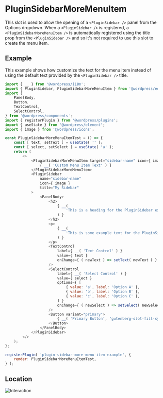 # PluginSidebarMoreMenuItem

This slot is used to allow the opening of a `<PluginSidebar />` panel from the Options dropdown.
When a `<PluginSidebar />` is registered, a `<PluginSidebarMoreMenuItem />` is automatically registered using the title prop from the `<PluginSidebar />` and so it's not required to use this slot to create the menu item.

## Example

This example shows how customize the text for the menu item instead of using the default text provided by the `<PluginSidebar />` title.

```js
import { __ } from '@wordpress/i18n';
import { PluginSidebar, PluginSidebarMoreMenuItem } from '@wordpress/editor';
import {
	PanelBody,
	Button,
	TextControl,
	SelectControl,
} from '@wordpress/components';
import { registerPlugin } from '@wordpress/plugins';
import { useState } from '@wordpress/element';
import { image } from '@wordpress/icons';

const PluginSidebarMoreMenuItemTest = () => {
	const [ text, setText ] = useState( '' );
	const [ select, setSelect ] = useState( 'a' );
	return (
		<>
			<PluginSidebarMoreMenuItem target="sidebar-name" icon={ image }>
				{ __( 'Custom Menu Item Text' ) }
			</PluginSidebarMoreMenuItem>
			<PluginSidebar
				name="sidebar-name"
				icon={ image }
				title="My Sidebar"
			>
				<PanelBody>
					<h2>
						{ __(
							'This is a heading for the PluginSidebar example.'
						) }
					</h2>
					<p>
						{ __(
							'This is some example text for the PluginSidebar example.'
						) }
					</p>
					<TextControl
						label={ __( 'Text Control' ) }
						value={ text }
						onChange={ ( newText ) => setText( newText ) }
					/>
					<SelectControl
						label={ __( 'Select Control' ) }
						value={ select }
						options={ [
							{ value: 'a', label: 'Option A' },
							{ value: 'b', label: 'Option B' },
							{ value: 'c', label: 'Option C' },
						] }
						onChange={ ( newSelect ) => setSelect( newSelect ) }
					/>
					<Button variant="primary">
						{ __( 'Primary Button', 'gutenberg-slot-fill-system' ) }{ ' ' }
					</Button>
				</PanelBody>
			</PluginSidebar>
		</>
	);
};

registerPlugin( 'plugin-sidebar-more-menu-item-example', {
	render: PluginSidebarMoreMenuItemTest,
} );
```

## Location

![Interaction](https://developer.wordpress.org/files/2024/08/pluginsidebar-more-menu-item-1.gif)
